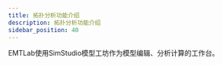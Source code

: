 ```yaml
---
title: 拓扑分析功能介绍
description: 拓扑分析功能介绍
sidebar_position: 40
---
```


EMTLab使用SimStudio模型工坊作为模型编辑、分析计算的工作台。
